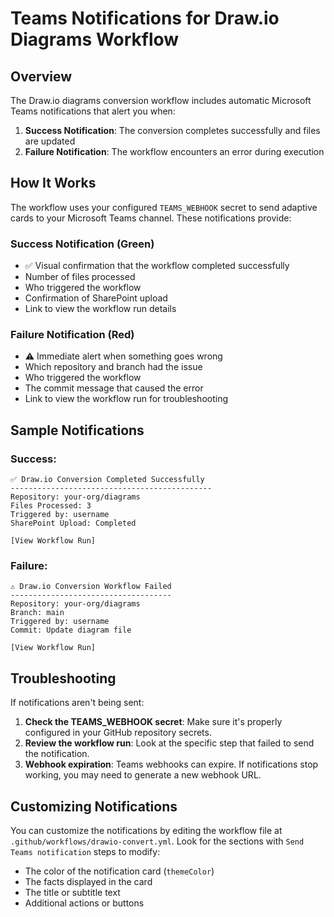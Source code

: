 # Teams Notifications for Draw.io Diagrams Workflow

## Overview

The Draw.io diagrams conversion workflow includes automatic Microsoft Teams notifications that alert you when:

1. **Success Notification**: The conversion completes successfully and files are updated
2. **Failure Notification**: The workflow encounters an error during execution

## How It Works

The workflow uses your configured `TEAMS_WEBHOOK` secret to send adaptive cards to your Microsoft Teams channel. These notifications provide:

### Success Notification (Green)
- ✅ Visual confirmation that the workflow completed successfully
- Number of files processed
- Who triggered the workflow
- Confirmation of SharePoint upload
- Link to view the workflow run details

### Failure Notification (Red)
- ⚠️ Immediate alert when something goes wrong
- Which repository and branch had the issue
- Who triggered the workflow
- The commit message that caused the error
- Link to view the workflow run for troubleshooting

## Sample Notifications

### Success:
```
✅ Draw.io Conversion Completed Successfully
---------------------------------------------
Repository: your-org/diagrams
Files Processed: 3
Triggered by: username
SharePoint Upload: Completed

[View Workflow Run]
```

### Failure:
```
⚠️ Draw.io Conversion Workflow Failed
------------------------------------
Repository: your-org/diagrams
Branch: main
Triggered by: username
Commit: Update diagram file

[View Workflow Run]
```

## Troubleshooting

If notifications aren't being sent:

1. **Check the TEAMS_WEBHOOK secret**: Make sure it's properly configured in your GitHub repository secrets.
2. **Review the workflow run**: Look at the specific step that failed to send the notification.
3. **Webhook expiration**: Teams webhooks can expire. If notifications stop working, you may need to generate a new webhook URL.

## Customizing Notifications

You can customize the notifications by editing the workflow file at `.github/workflows/drawio-convert.yml`. Look for the sections with `Send Teams notification` steps to modify:

- The color of the notification card (`themeColor`)
- The facts displayed in the card
- The title or subtitle text
- Additional actions or buttons
